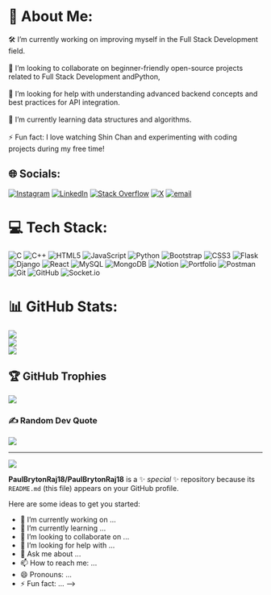 # 💫 About Me:
🛠️ I’m currently working on improving myself in the Full Stack Development field.<br><br>👯 I’m looking to collaborate on beginner-friendly open-source projects related to Full Stack Development andPython,<br><br>🤝 I’m looking for help with understanding advanced backend concepts and best practices for API integration.<br><br>🌱 I’m currently learning data structures and algorithms.<br><br>⚡ Fun fact: I love watching Shin Chan and experimenting with coding projects during my free time!


## 🌐 Socials:
[![Instagram](https://img.shields.io/badge/Instagram-%23E4405F.svg?logo=Instagram&logoColor=white)](https://instagram.com/spb_raj_18) [![LinkedIn](https://img.shields.io/badge/LinkedIn-%230077B5.svg?logo=linkedin&logoColor=white)](https://linkedin.com/in/linkedin.com/in/paul-bryton-raj/) [![Stack Overflow](https://img.shields.io/badge/-Stackoverflow-FE7A16?logo=stack-overflow&logoColor=white)](https://stackoverflow.com/users/paul-bryton-raj) [![X](https://img.shields.io/badge/X-black.svg?logo=X&logoColor=white)](https://x.com/PaulBrytonRaj18) [![email](https://img.shields.io/badge/Email-D14836?logo=gmail&logoColor=white)](mailto:paulbrytonraj18@gmail.com) 

# 💻 Tech Stack:
![C](https://img.shields.io/badge/c-%2300599C.svg?style=plastic&logo=c&logoColor=white) ![C++](https://img.shields.io/badge/c++-%2300599C.svg?style=plastic&logo=c%2B%2B&logoColor=white) ![HTML5](https://img.shields.io/badge/html5-%23E34F26.svg?style=plastic&logo=html5&logoColor=white) ![JavaScript](https://img.shields.io/badge/javascript-%23323330.svg?style=plastic&logo=javascript&logoColor=%23F7DF1E) ![Python](https://img.shields.io/badge/python-3670A0?style=plastic&logo=python&logoColor=ffdd54) ![Bootstrap](https://img.shields.io/badge/bootstrap-%238511FA.svg?style=plastic&logo=bootstrap&logoColor=white) ![CSS3](https://img.shields.io/badge/css3-%231572B6.svg?style=plastic&logo=css3&logoColor=white) ![Flask](https://img.shields.io/badge/flask-%23000.svg?style=plastic&logo=flask&logoColor=white) ![Django](https://img.shields.io/badge/django-%23092E20.svg?style=plastic&logo=django&logoColor=white) ![React](https://img.shields.io/badge/react-%2320232a.svg?style=plastic&logo=react&logoColor=%2361DAFB) ![MySQL](https://img.shields.io/badge/mysql-4479A1.svg?style=plastic&logo=mysql&logoColor=white) ![MongoDB](https://img.shields.io/badge/MongoDB-%234ea94b.svg?style=plastic&logo=mongodb&logoColor=white) ![Notion](https://img.shields.io/badge/Notion-%23000000.svg?style=plastic&logo=notion&logoColor=white) ![Portfolio](https://img.shields.io/badge/Portfolio-%23000000.svg?style=plastic&logo=firefox&logoColor=#FF7139) ![Postman](https://img.shields.io/badge/Postman-FF6C37?style=plastic&logo=postman&logoColor=white) ![Git](https://img.shields.io/badge/git-%23F05033.svg?style=plastic&logo=git&logoColor=white) ![GitHub](https://img.shields.io/badge/github-%23121011.svg?style=plastic&logo=github&logoColor=white) ![Socket.io](https://img.shields.io/badge/Socket.io-black?style=plastic&logo=socket.io&badgeColor=010101)
# 📊 GitHub Stats:
![](https://github-readme-stats.vercel.app/api?username=PaulBrytonRaj18&theme=dark&hide_border=false&include_all_commits=false&count_private=false)<br/>
![](https://nirzak-streak-stats.vercel.app/?user=PaulBrytonRaj18&theme=dark&hide_border=false)<br/>
![](https://github-readme-stats.vercel.app/api/top-langs/?username=PaulBrytonRaj18&theme=dark&hide_border=false&include_all_commits=false&count_private=false&layout=compact)

## 🏆 GitHub Trophies
![](https://github-profile-trophy.vercel.app/?username=PaulBrytonRaj18&theme=radical&no-frame=false&no-bg=false&margin-w=4)

### ✍️ Random Dev Quote
![](https://quotes-github-readme.vercel.app/api?type=horizontal&theme=dark)

---
[![](https://visitcount.itsvg.in/api?id=PaulBrytonRaj18&icon=2&color=0)](https://visitcount.itsvg.in)

<!-- Proudly created with GPRM ( https://gprm.itsvg.in ) -->
**PaulBrytonRaj18/PaulBrytonRaj18** is a ✨ _special_ ✨ repository because its `README.md` (this file) appears on your GitHub profile.

Here are some ideas to get you started:

- 🔭 I’m currently working on ...
- 🌱 I’m currently learning ...
- 👯 I’m looking to collaborate on ...
- 🤔 I’m looking for help with ...
- 💬 Ask me about ...
- 📫 How to reach me: ...
- 😄 Pronouns: ...
- ⚡ Fun fact: ...
-->
